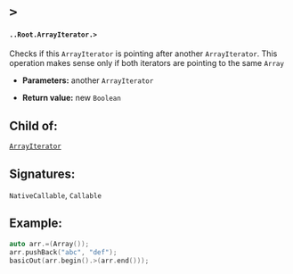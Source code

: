 # `>`

#### `..Root.ArrayIterator.>`

Checks if this `ArrayIterator` is pointing after another `ArrayIterator`. This operation makes sense only if both iterators are pointing to the same `Array`

* **Parameters:** another `ArrayIterator`

* **Return value:** new `Boolean`

## Child of:

[`ArrayIterator`](docs..Root.ArrayIterator.md)

## Signatures:

`NativeCallable`, `Callable`

## Example:

```c
auto arr.=(Array());
arr.pushBack("abc", "def");
basicOut(arr.begin().>(arr.end()));
```